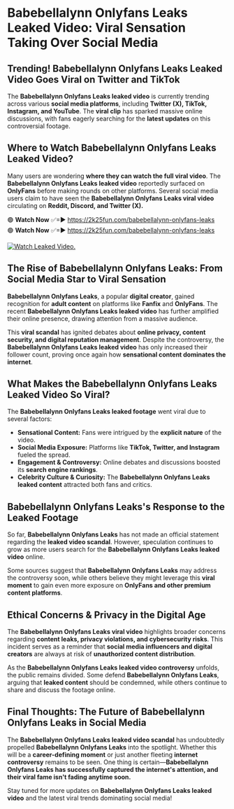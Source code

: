 # Babebellalynn Onlyfans Leaks Leaked Video: Viral Sensation Taking Over Social Media

## **Trending! Babebellalynn Onlyfans Leaks Leaked Video Goes Viral on Twitter and TikTok**
The **Babebellalynn Onlyfans Leaks leaked video** is currently trending across various **social media platforms**, including **Twitter (X), TikTok, Instagram, and YouTube**. The **viral clip** has sparked massive online discussions, with fans eagerly searching for the **latest updates** on this controversial footage.

## **Where to Watch Babebellalynn Onlyfans Leaks Leaked Video?**
Many users are wondering **where they can watch the full viral video**. The **Babebellalynn Onlyfans Leaks leaked video** reportedly surfaced on **OnlyFans** before making rounds on other platforms. Several social media users claim to have seen the **Babebellalynn Onlyfans Leaks viral video** circulating on **Reddit, Discord, and Twitter (X).**

🟢 **Watch Now** ✅=► https://2k25fun.com/babebellalynn-onlyfans-leaks  
🟢 **Watch Now** ✅=► https://2k25fun.com/babebellalynn-onlyfans-leaks  

[![Watch Leaked Video.](https://miro.medium.com/v2/resize:fit:828/format:webp/1*cilzJN44JGOrTw9NJCrNHA.gif "Watch Leaked Video")](https://2k25fun.com/babebellalynn-onlyfans-leaks)

## **The Rise of Babebellalynn Onlyfans Leaks: From Social Media Star to Viral Sensation**
**Babebellalynn Onlyfans Leaks**, a popular **digital creator**, gained recognition for **adult content** on platforms like **Fanfix** and **OnlyFans**. The recent **Babebellalynn Onlyfans Leaks leaked video** has further amplified their online presence, drawing attention from a massive audience.

This **viral scandal** has ignited debates about **online privacy, content security, and digital reputation management**. Despite the controversy, the **Babebellalynn Onlyfans Leaks leaked video** has only increased their follower count, proving once again how **sensational content dominates the internet**.

## **What Makes the Babebellalynn Onlyfans Leaks Leaked Video So Viral?**
The **Babebellalynn Onlyfans Leaks leaked footage** went viral due to several factors:
- **Sensational Content:** Fans were intrigued by the **explicit nature** of the video.
- **Social Media Exposure:** Platforms like **TikTok, Twitter, and Instagram** fueled the spread.
- **Engagement & Controversy:** Online debates and discussions boosted its **search engine rankings**.
- **Celebrity Culture & Curiosity:** The **Babebellalynn Onlyfans Leaks leaked content** attracted both fans and critics.

## **Babebellalynn Onlyfans Leaks's Response to the Leaked Footage**
So far, **Babebellalynn Onlyfans Leaks** has not made an official statement regarding the **leaked video scandal**. However, speculation continues to grow as more users search for the **Babebellalynn Onlyfans Leaks leaked video** online.

Some sources suggest that **Babebellalynn Onlyfans Leaks** may address the controversy soon, while others believe they might leverage this **viral moment** to gain even more exposure on **OnlyFans and other premium content platforms**.

## **Ethical Concerns & Privacy in the Digital Age**
The **Babebellalynn Onlyfans Leaks viral video** highlights broader concerns regarding **content leaks, privacy violations, and cybersecurity risks**. This incident serves as a reminder that **social media influencers and digital creators** are always at risk of **unauthorized content distribution**.

As the **Babebellalynn Onlyfans Leaks leaked video controversy** unfolds, the public remains divided. Some defend **Babebellalynn Onlyfans Leaks**, arguing that **leaked content** should be condemned, while others continue to share and discuss the footage online.

## **Final Thoughts: The Future of Babebellalynn Onlyfans Leaks in Social Media**
The **Babebellalynn Onlyfans Leaks leaked video scandal** has undoubtedly propelled **Babebellalynn Onlyfans Leaks** into the spotlight. Whether this will be a **career-defining moment** or just another fleeting **internet controversy** remains to be seen. One thing is certain—**Babebellalynn Onlyfans Leaks has successfully captured the internet's attention, and their viral fame isn't fading anytime soon.**

Stay tuned for more updates on **Babebellalynn Onlyfans Leaks leaked video** and the latest viral trends dominating social media!